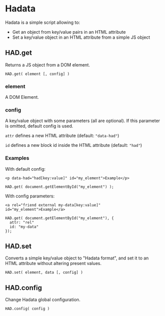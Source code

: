 Hadata
=============================================================

Hadata is a simple script allowing to:

* Get an object from key/value pairs in an HTML attribute
* Set a key/value object in an HTML attribute from a simple JS object

HAD.get
-------------------------------------------------------------

Returns a JS object from a DOM element.

    HAD.get( element [, config] )

### element ###

A DOM Element.

### config ###

A key/value object with some parameters (all are optional). If this parameter is omitted, default config is used.

`attr` defines a new HTML attribute (default: `"data-had"`)

`id` defines a new block id inside the HTML attribute (default: `"had"`)

### Examples ###

With default config:

    <p data-had="had[key:value]" id="my_element">Example</p>

    HAD.get( document.getElementById("my_element") );

With config parameters:

    <a rel="friend external my-data[key:value]" id="my_element">Example</a>

    HAD.get( document.getElementById("my_element"), {
      attr: "rel"
      id: "my-data"
    });


HAD.set
-------------------------------------------------------------

Converts a simple key/value object to "Hadata format", and set it to an HTML attribute without altering present values.

    HAD.set( element, data [, config] )

HAD.config
-------------------------------------------------------------

Change Hadata global configuration.

    HAD.config( config )
